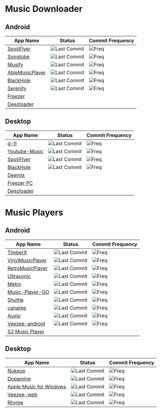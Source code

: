 # Music Downloader
## Android

| App Name | Status | Commit Frequency |
| ------------- | ------------- | ------------- |
| [SpotiFlyer](https://github.com/Shabinder/SpotiFlyer) | ![Last Commit](https://img.shields.io/github/last-commit/Shabinder/SpotiFlyer) | ![Freq](https://img.shields.io/github/commit-activity/m/Shabinder/SpotiFlyer) |
| [Songtube](https://github.com/SongTube/SongTube-App) | ![Last Commit](https://img.shields.io/github/last-commit/SongTube/SongTube-App) | ![Freq](https://img.shields.io/github/commit-activity/m/SongTube/SongTube-App) |
| [Musify](https://github.com/Harsh-23/Musify) | ![Last Commit](https://img.shields.io/github/last-commit/Harsh-23/Musify) | ![Freq](https://img.shields.io/github/commit-activity/m/Harsh-23/Musify) |
| [AbleMusicPlayer](https://github.com/uditkarode/AbleMusicPlayer) | ![Last Commit](https://img.shields.io/github/last-commit/uditkarode/AbleMusicPlayer) | ![Freq](https://img.shields.io/github/commit-activity/m/uditkarode/AbleMusicPlayer) |
| [BlackHole](https://github.com/Sangwan5688/BlackHole) | ![Last Commit](https://img.shields.io/github/last-commit/Sangwan5688/BlackHole) | ![Freq](https://img.shields.io/github/commit-activity/m/Sangwan5688/BlackHole) |
| [Serenity](https://github.com/YajanaRao/Serenity) | ![Last Commit](https://img.shields.io/github/last-commit/YajanaRao/Serenity) | ![Freq](https://img.shields.io/github/commit-activity/m/YajanaRao/Serenity) |
| [Freezer](https://t.me/freezerandroid)
| [Deezloader](https://www.deezloader.app/)

## Desktop

| App Name | Status | Commit Frequency |
| ------------- | ------------- | ------------- |
| [d-fi](https://github.com/d-fi/releases) | ![Last Commit](https://img.shields.io/github/last-commit/d-fi/releases) | ![Freq](https://img.shields.io/github/commit-activity/m/d-fi/releases) |
| [Youtube-Music](https://github.com/th-ch/youtube-music) | ![Last Commit](https://img.shields.io/github/last-commit/th-ch/youtube-music) | ![Freq](https://img.shields.io/github/commit-activity/m/th-ch/youtube-music) |
| [SpotiFlyer](https://github.com/Shabinder/SpotiFlyer) | ![Last Commit](https://img.shields.io/github/last-commit/Shabinder/SpotiFlyer) | ![Freq](https://img.shields.io/github/commit-activity/m/Shabinder/SpotiFlyer) |
| [BlackHole](https://github.com/Sangwan5688/BlackHole) | ![Last Commit](https://img.shields.io/github/last-commit/Sangwan5688/BlackHole) | ![Freq](https://img.shields.io/github/commit-activity/m/Sangwan5688/BlackHole) |
| [Deemix](https://deemix.app/)
| [Freezer PC](https://t.me/freezerpc)
| [Deezloader](https://www.deezloader.app/)

# Music Players
## Android

| App Name | Status | Commit Frequency |
| ------------- | ------------- | ------------- |
| [TimberX](https://github.com/naman14/TimberX) | ![Last Commit](https://img.shields.io/github/last-commit/naman14/TimberX) | ![Freq](https://img.shields.io/github/commit-activity/m/naman14/TimberX) |
| [VinylMusicPlayer](https://github.com/AdrienPoupa/VinylMusicPlayer) | ![Last Commit](https://img.shields.io/github/last-commit/AdrienPoupa/VinylMusicPlayer) | ![Freq](https://img.shields.io/github/commit-activity/m/AdrienPoupa/VinylMusicPlayer) |
| [RetroMusicPlayer](https://github.com/RetroMusicPlayer/RetroMusicPlayer) | ![Last Commit](https://img.shields.io/github/last-commit/RetroMusicPlayer/RetroMusicPlayer) | ![Freq](https://img.shields.io/github/commit-activity/m/RetroMusicPlayer/RetroMusicPlayer) |
| [Ultrasonic](https://github.com/ultrasonic/ultrasonic) | ![Last Commit](https://img.shields.io/github/last-commit/ultrasonic/ultrasonic) | ![Freq](https://img.shields.io/github/commit-activity/m/ultrasonic/ultrasonic) |
| [Metro](https://github.com/MuntashirAkon/Metro) | ![Last Commit](https://img.shields.io/github/last-commit/MuntashirAkon/Metro) | ![Freq](https://img.shields.io/github/commit-activity/m/MuntashirAkon/Metro) |
| [Music-Player-GO](https://github.com/enricocid/Music-Player-GO) | ![Last Commit](https://img.shields.io/github/last-commit/enricocid/Music-Player-GO) | ![Freq](https://img.shields.io/github/commit-activity/m/enricocid/Music-Player-GO) |
| [Shuttle](https://github.com/timusus/Shuttle) | ![Last Commit](https://img.shields.io/github/last-commit/timusus/Shuttle) | ![Freq](https://img.shields.io/github/commit-activity/m/timusus/Shuttle) |
| [canaree](https://github.com/ologe/canaree-music-player) | ![Last Commit](https://img.shields.io/github/last-commit/ologe/canaree-music-player) | ![Freq](https://img.shields.io/github/commit-activity/m/ologe/canaree-music-player) |
| [Auxio](https://github.com/OxygenCobalt/Auxio) | ![Last Commit](https://img.shields.io/github/last-commit/OxygenCobalt/Auxio) | ![Freq](https://img.shields.io/github/commit-activity/m/OxygenCobalt/Auxio)
| [Veezee-android](https://github.com/veezee-music/veezee-android) | ![Last Commit](https://img.shields.io/github/last-commit/veezee-music/veezee-android) | ![Freq](https://img.shields.io/github/commit-activity/m/veezee-music/veezee-android) |
| [S2 Music Player](https://play.google.com/store/apps/details?id=com.simplecityapps.shuttle)

## Desktop

| App Name | Status | Commit Frequency |
| ------------- | ------------- | ------------- |
| [Nukeop](https://github.com/nukeop/nuclear) | ![Last Commit](https://img.shields.io/github/last-commit/nukeop/nuclear) | ![Freq](https://img.shields.io/github/commit-activity/m/nukeop/nuclear) |
| [Dopamine](https://github.com/digimezzo/dopamine-windows) | ![Last Commit](https://img.shields.io/github/last-commit/digimezzo/dopamine-windows) | ![Freq](https://img.shields.io/github/commit-activity/m/digimezzo/dopamine-windows) |
| [Apple Music for Windows](https://github.com/imxeno/apple-music-windows) | ![Last Commit](https://img.shields.io/github/last-commit/imxeno/apple-music-windows) | ![Freq](https://img.shields.io/github/commit-activity/m/imxeno/apple-music-windows) |
| [Veezee-web](https://github.com/veezee-music/veezee-web) | ![Last Commit](https://img.shields.io/github/last-commit/veezee-music/veezee-web) | ![Freq](https://img.shields.io/github/commit-activity/m/veezee-music/veezee-web) |
| [Rhyme](https://github.com/Rhyme-Player/Rhyme) | ![Last Commit](https://img.shields.io/github/last-commit/Rhyme-Player/Rhyme) | ![Freq](https://img.shields.io/github/commit-activity/m/Rhyme-Player/Rhyme) |
